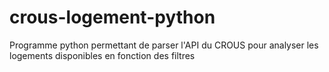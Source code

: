 # crous-logement-python
Programme python permettant de parser l'API du CROUS pour analyser les logements disponibles en fonction des filtres
